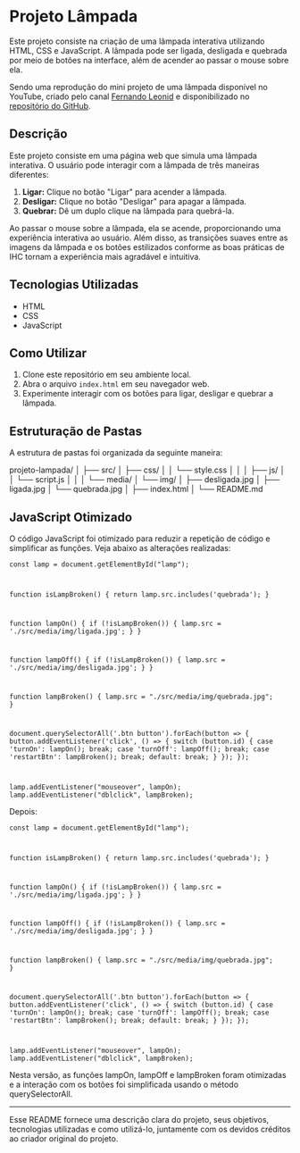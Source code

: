 # Projeto Lâmpada

Este projeto consiste na criação de uma lâmpada interativa utilizando HTML, CSS e JavaScript. A lâmpada pode ser ligada, desligada e quebrada por meio de botões na interface, além de acender ao passar o mouse sobre ela.

Sendo uma reprodução do mini projeto de uma lâmpada disponível no YouTube, criado pelo canal [Fernando Leonid](https://www.youtube.com/watch?v=4r0zOW9Zn-Y) e disponibilizado no [repositório do GitHub](https://github.com/fernandoleonid/mini-projetos-js/tree/master/01-lamp).

## Descrição

Este projeto consiste em uma página web que simula uma lâmpada interativa. O usuário pode interagir com a lâmpada de três maneiras diferentes:

1. **Ligar:** Clique no botão "Ligar" para acender a lâmpada.
2. **Desligar:** Clique no botão "Desligar" para apagar a lâmpada.
3. **Quebrar:** Dê um duplo clique na lâmpada para quebrá-la.

Ao passar o mouse sobre a lâmpada, ela se acende, proporcionando uma experiência interativa ao usuário. Além disso, as transições suaves entre as imagens da lâmpada e os botões estilizados conforme as boas práticas de IHC tornam a experiência mais agradável e intuitiva.

## Tecnologias Utilizadas

- HTML
- CSS
- JavaScript

## Como Utilizar

1. Clone este repositório em seu ambiente local.
2. Abra o arquivo `index.html` em seu navegador web.
3. Experimente interagir com os botões para ligar, desligar e quebrar a lâmpada.

## Estruturação de Pastas

A estrutura de pastas foi organizada da seguinte maneira:

projeto-lampada/
│
├── src/
│ ├── css/
│ │ └── style.css
│ │
│ ├── js/
│ │ └── script.js
│ │
│ └── media/
│ └── img/
│ ├── desligada.jpg
│ ├── ligada.jpg
│ └── quebrada.jpg
│
├── index.html
│
└── README.md

## JavaScript Otimizado

O código JavaScript foi otimizado para reduzir a repetição de código e simplificar as funções. Veja abaixo as alterações realizadas:

<code>const lamp = document.getElementById("lamp");

function isLampBroken() {
return lamp.src.includes('quebrada');
}

function lampOn() {
if (!isLampBroken()) {
lamp.src = './src/media/img/ligada.jpg';
}
}

function lampOff() {
if (!isLampBroken()) {
lamp.src = './src/media/img/desligada.jpg';
}
}

function lampBroken() {
lamp.src = "./src/media/img/quebrada.jpg";
}

document.querySelectorAll('.btn button').forEach(button => {
button.addEventListener('click', () => {
switch (button.id) {
case 'turnOn':
lampOn();
break;
case 'turnOff':
lampOff();
break;
case 'restartBtn':
lampBroken();
break;
default:
break;
}
});
});

lamp.addEventListener("mouseover", lampOn);
lamp.addEventListener("dblclick", lampBroken);</code>

Depois:

<code>const lamp = document.getElementById("lamp");

function isLampBroken() {
return lamp.src.includes('quebrada');
}

function lampOn() {
if (!isLampBroken()) {
lamp.src = './src/media/img/ligada.jpg';
}
}

function lampOff() {
if (!isLampBroken()) {
lamp.src = './src/media/img/desligada.jpg';
}
}

function lampBroken() {
lamp.src = "./src/media/img/quebrada.jpg";
}

document.querySelectorAll('.btn button').forEach(button => {
button.addEventListener('click', () => {
switch (button.id) {
case 'turnOn':
lampOn();
break;
case 'turnOff':
lampOff();
break;
case 'restartBtn':
lampBroken();
break;
default:
break;
}
});
});

lamp.addEventListener("mouseover", lampOn);
lamp.addEventListener("dblclick", lampBroken);
</code>

Nesta versão, as funções lampOn, lampOff e lampBroken foram otimizadas e a interação com os botões foi simplificada usando o método querySelectorAll.

---

Esse README fornece uma descrição clara do projeto, seus objetivos, tecnologias utilizadas e como utilizá-lo, juntamente com os devidos créditos ao criador original do projeto.
